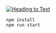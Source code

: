 [![Heading to Text](https://heading-to-svg.vercel.app/api?text=Heading%20to%20Text&color=white&font=Segoe%20UI)](https://github.com/Fifixex/heading-to-svg)

```
npm install
npm run start
```
